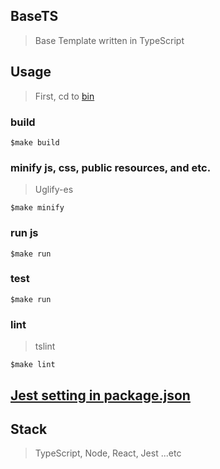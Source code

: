## BaseTS
> Base Template written in TypeScript


## Usage

> First, cd to [bin](https://github.com/tingwei628/react-component/tree/master/src/BaseTS/bin)

### build
```
$make build
```

### minify js, css, public resources, and etc.
> Uglify-es
```
$make minify
```

### run js
```
$make run
```

### test
```
$make run
```

### lint
> tslint
```
$make lint
```

## [Jest setting in package.json](https://github.com/tingwei628/react-component/blob/master/package.json#L93)

## Stack
> TypeScript, Node, React, Jest ...etc

